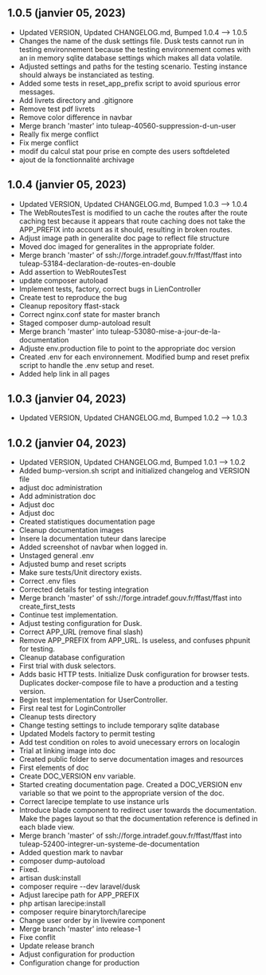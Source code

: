 ## 1.0.5 (janvier 05, 2023)
- Updated VERSION, Updated CHANGELOG.md, Bumped 1.0.4 –> 1.0.5
- Changes the name of the dusk settings file. Dusk tests cannot run in testing environnement because the testing environnement comes with an in memory sqlite database settings which makes all data volatile.
- Adjusted settings and paths for the testing scenario. Testing instance should always be instanciated as testing.
- Added some tests in reset_app_prefix script to avoid spurious error messages.
- Add livrets directory and .gitignore
- Remove test pdf livrets
- Remove color difference in navbar
- Merge branch 'master' into tuleap-40560-suppression-d-un-user
- Really fix merge conflict
- Fix merge conflict
- modif du calcul stat pour prise en compte des users softdeleted
- ajout de la fonctionnalité archivage

## 1.0.4 (janvier 05, 2023)
- Updated VERSION, Updated CHANGELOG.md, Bumped 1.0.3 –> 1.0.4
- The WebRoutesTest is modified to un cache the routes after the route caching test because it appears that route caching does not take the APP_PREFIX into account as it should, resulting in broken routes.
- Adjust image path in generalite doc page to reflect file structure
- Moved doc imaged for generalites in the appropriate folder.
- Merge branch 'master' of ssh://forge.intradef.gouv.fr/ffast/ffast into tuleap-53184-declaration-de-routes-en-double
- Add assertion to WebRoutesTest
- update composer autoload
- Implement tests, factory, correct bugs in LienController
- Create test to reproduce the bug
- Cleanup repository ffast-stack
- Correct nginx.conf state for master branch
- Staged composer dump-autoload result
- Merge branch 'master' into tuleap-53080-mise-a-jour-de-la-documentation
- Adjuste env.production file to point to the appropriate doc version
- Created .env for each environnement. Modified bump and reset prefix script to handle the .env setup and reset.
- Added help link in all pages

## 1.0.3 (janvier 04, 2023)
- Updated VERSION, Updated CHANGELOG.md, Bumped 1.0.2 –> 1.0.3

## 1.0.2 (janvier 04, 2023)
- Updated VERSION, Updated CHANGELOG.md, Bumped 1.0.1 –> 1.0.2
- Added bump-version.sh script and initialized changelog and VERSION file
- adjust doc administration
- Add administration doc
- Adjust doc
- Adjust doc
- Created statistiques documentation page
- Cleanup documentation images
- Insere la documentation tuteur dans larecipe
- Added screenshot of navbar when logged in.
- Unstaged general .env
- Adjusted bump and reset scripts
- Make sure tests/Unit directory exists.
- Correct .env files
- Corrected details for testing integration
- Merge branch 'master' of ssh://forge.intradef.gouv.fr/ffast/ffast into create_first_tests
- Continue test implementation.
- Adjust testing configuration for Dusk.
- Correct APP_URL (remove final slash)
- Remove APP_PREFIX from APP_URL. Is useless, and confuses phpunit for testing.
- Cleanup database configuration
- First trial with dusk selectors.
- Adds basic HTTP tests. Initialize Dusk configuration for browser tests. Duplicates docker-compose file to have a production and a testing version.
- Begin test implementation for UserController.
- First real test for LoginController
- Cleanup tests directory
- Change testing settings to include temporary sqlite database
- Updated Models factory to permit testing
- Add test condition on roles to avoid unecessary errors on localogin
- Trial at linking image into doc
- Created public folder to serve documentation images and resources
- First elements of doc
- Create DOC_VERSION env variable.
- Started creating documentation page. Created a DOC_VERSION env variable so that we point to the appropriate version of the doc.
- Correct larecipe template to use instance urls
- Introduce blade component to redirect user towards the documentation. Make the pages layout so that the documentation reference is defined in each blade view.
- Merge branch 'master' of ssh://forge.intradef.gouv.fr/ffast/ffast into tuleap-52400-integrer-un-systeme-de-documentation
- Added question mark to navbar
- composer dump-autoload
- Fixed.
- artisan dusk:install
- composer require --dev laravel/dusk
- Adjust larecipe path for APP_PREFIX
- php artisan larecipe:install
- composer require binarytorch/larecipe
- Change user order by in livewire component
- Merge branch 'master' into release-1
- Fixe conflit
- Update release branch
- Adjust configuration for production
- Configuration change for production

